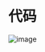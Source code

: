 # 代码
![image](https://github.com/qianyina/szys/assets/162324608/8f38aa10-6a41-4da2-b041-1ce50b0d5a66)
